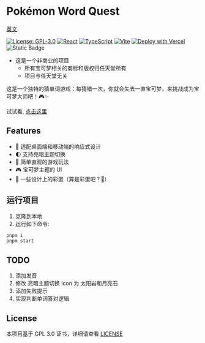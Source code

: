 # Pokémon Word Quest

[英文](./README-EN.md)

[![License: GPL-3.0](https://img.shields.io/badge/License-GPLv3-blue.svg)](https://www.gnu.org/licenses/gpl-3.0) [![React](https://img.shields.io/badge/React-20232A?logo=react&logoColor=61DAFB)](https://reactjs.org/) [![TypeScript](https://img.shields.io/badge/TypeScript-007ACC?logo=typescript&logoColor=white)](https://www.typescriptlang.org/) [![Vite](https://img.shields.io/badge/Vite-B73BFE?logo=vite&logoColor=FFD62E)](https://vitejs.dev/) [![Deploy with Vercel](https://img.shields.io/badge/Vercel-000000?logo=vercel&logoColor=white)](https://pokemon-word-quest.vercel.app/) ![Static Badge](<https://img.shields.io/badge/Made%20by%20%E2%9D%A4%20with-Claude-rgb(204%2C%20120%2C%2092)>)

-   这是一个非商业的项目
    -   所有宝可梦相关的商标和版权归任天堂所有
    -   项目与任天堂无关

这是一个独特的猜单词游戏：每猜错一次，你就会失去一直宝可梦，来挑战成为宝可梦大师吧！🎮✨

试试看, [点击这里](https://pokemon-word-quest.vercel.app/)

## Features

-   📱 适配桌面端和移动端的响应式设计
-   🌓 支持亮暗主题切换
-   🎯 简单直观的游戏玩法
-   🎮 宝可梦主题的 UI
-   🎊 一些设计上的彩蛋（算是彩蛋吧？🙉）

## 运行项目

1. 克隆到本地
2. 运行如下命令:

```bash
pnpm i
pnpm start
```

## TODO

1. 添加发音
2. 修改 亮暗主题切换 icon 为 太阳岩和月亮石
3. 添加失败提示
4. 实现判断单词答对逻辑

## License

本项目基于 GPL 3.0 证书，详细请查看 [LICENSE](./LICENSE)
